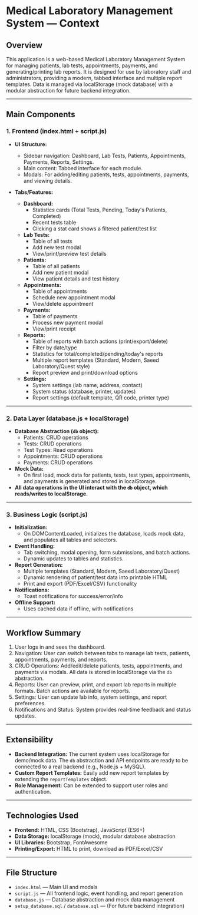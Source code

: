 # Medical Laboratory Management System — Context

## Overview
This application is a web-based Medical Laboratory Management System for managing patients, lab tests, appointments, payments, and generating/printing lab reports. It is designed for use by laboratory staff and administrators, providing a modern, tabbed interface and multiple report templates. Data is managed via localStorage (mock database) with a modular abstraction for future backend integration.

---

## Main Components

### 1. Frontend (index.html + script.js)
- **UI Structure:**
  - Sidebar navigation: Dashboard, Lab Tests, Patients, Appointments, Payments, Reports, Settings.
  - Main content: Tabbed interface for each module.
  - Modals: For adding/editing patients, tests, appointments, payments, and viewing details.

- **Tabs/Features:**
  - **Dashboard:**
    - Statistics cards (Total Tests, Pending, Today's Patients, Completed)
    - Recent tests table
    - Clicking a stat card shows a filtered patient/test list
  - **Lab Tests:**
    - Table of all tests
    - Add new test modal
    - View/print/preview test details
  - **Patients:**
    - Table of all patients
    - Add new patient modal
    - View patient details and test history
  - **Appointments:**
    - Table of appointments
    - Schedule new appointment modal
    - View/delete appointment
  - **Payments:**
    - Table of payments
    - Process new payment modal
    - View/print receipt
  - **Reports:**
    - Table of reports with batch actions (print/export/delete)
    - Filter by date/type
    - Statistics for total/completed/pending/today's reports
    - Multiple report templates (Standard, Modern, Saeed Laboratory/Quest style)
    - Report preview and print/download options
  - **Settings:**
    - System settings (lab name, address, contact)
    - System status (database, printer, updates)
    - Report settings (default template, QR code, printer type)

---

### 2. Data Layer (database.js + localStorage)
- **Database Abstraction (`db` object):**
  - Patients: CRUD operations
  - Tests: CRUD operations
  - Test Types: Read operations
  - Appointments: CRUD operations
  - Payments: CRUD operations
- **Mock Data:**
  - On first load, mock data for patients, tests, test types, appointments, and payments is generated and stored in localStorage.
- **All data operations in the UI interact with the `db` object, which reads/writes to localStorage.**

---

### 3. Business Logic (script.js)
- **Initialization:**
  - On DOMContentLoaded, initializes the database, loads mock data, and populates all tables and selectors.
- **Event Handling:**
  - Tab switching, modal opening, form submissions, and batch actions.
  - Dynamic updates to tables and statistics.
- **Report Generation:**
  - Multiple templates (Standard, Modern, Saeed Laboratory/Quest)
  - Dynamic rendering of patient/test data into printable HTML
  - Print and export (PDF/Excel/CSV) functionality
- **Notifications:**
  - Toast notifications for success/error/info
- **Offline Support:**
  - Uses cached data if offline, with notifications

---

## Workflow Summary
1. User logs in and sees the dashboard.
2. Navigation: User can switch between tabs to manage lab tests, patients, appointments, payments, and reports.
3. CRUD Operations: Add/edit/delete patients, tests, appointments, and payments via modals. All data is stored in localStorage via the `db` abstraction.
4. Reports: User can preview, print, and export lab reports in multiple formats. Batch actions are available for reports.
5. Settings: User can update lab info, system settings, and report preferences.
6. Notifications and Status: System provides real-time feedback and status updates.

---

## Extensibility
- **Backend Integration:** The current system uses localStorage for demo/mock data. The `db` abstraction and API endpoints are ready to be connected to a real backend (e.g., Node.js + MySQL).
- **Custom Report Templates:** Easily add new report templates by extending the `reportTemplates` object.
- **Role Management:** Can be extended to support user roles and authentication.

---

## Technologies Used
- **Frontend:** HTML, CSS (Bootstrap), JavaScript (ES6+)
- **Data Storage:** localStorage (mock), modular database abstraction
- **UI Libraries:** Bootstrap, FontAwesome
- **Printing/Export:** HTML to print, download as PDF/Excel/CSV

---

## File Structure
- `index.html` — Main UI and modals
- `script.js` — All frontend logic, event handling, and report generation
- `database.js` — Database abstraction and mock data management
- `setup_database.sql` / `database.sql` — (For future backend integration) 